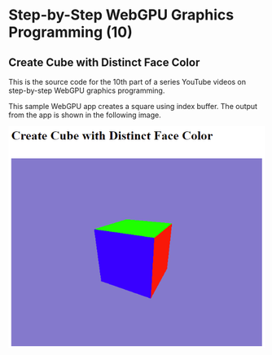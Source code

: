 # Step-by-Step WebGPU Graphics Programming (10) 
## Create Cube with Distinct Face Color 

This is the source code for the 10th part of a series YouTube videos on step-by-step WebGPU graphics programming.

This sample WebGPU app creates a square using index buffer. The output from the app is shown in the following image.

![image02](dist/assets/image02.png)

